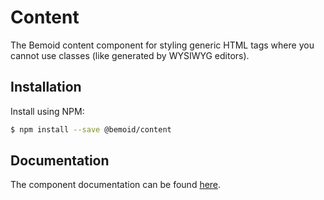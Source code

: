 # Content

The Bemoid content component for styling generic HTML tags where you cannot use classes (like generated by WYSIWYG editors).

## Installation

Install using NPM:

```bash
$ npm install --save @bemoid/content
```

## Documentation

The component documentation can be found [here](content.md).